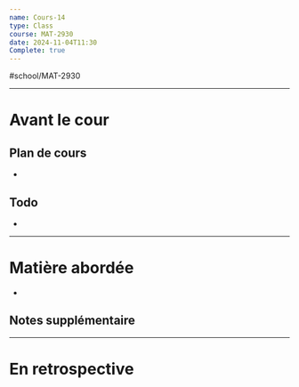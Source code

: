 ```yaml
---
name: Cours-14
type: Class
course: MAT-2930
date: 2024-11-04T11:30
Complete: true
---
```

#school/MAT-2930
***
# Avant le cour
## Plan de cours
- 

## Todo
- 

---
# Matière abordée

- 

## Notes supplémentaire


---
# En retrospective



